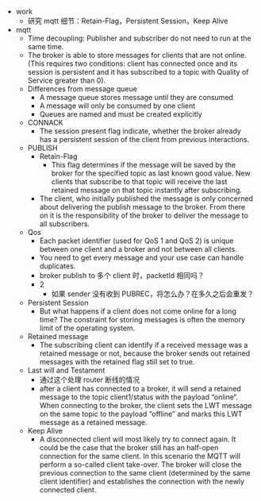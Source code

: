 - work
  - 研究 mqtt 细节：Retain-Flag，Persistent Session，Keep Alive
- mqtt
  - Time decoupling: Publisher and subscriber do not need to run at the same time.
  - The broker is able to store messages for clients that are not online. (This requires two conditions: client has connected once and its session is persistent and it has subscribed to a topic with Quality of Service greater than 0).
  - Differences from message queue 
    - A message queue stores message until they are consumed
    - A message will only be consumed by one client
    - Queues are named and must be created explicitly
  - CONNACK
    - The session present flag indicate, whether the broker already has a persistent session of the client from previous interactions.
  - PUBLISH
    - Retain-Flag
      - This flag determines if the message will be saved by the broker for the specified topic as last known good value. New clients that subscribe to that topic will receive the last retained message on that topic instantly after subscribing. 
    - The client, who initially published the message is only concerned about delivering the publish message to the broker. From there on it is the responsibility of the broker to deliver the message to all subscribers.
  - Qos
    - Each packet identifier (used for QoS 1 and QoS 2) is unique between one client and a broker and not between all clients. 
    - You need to get every message and your use case can handle duplicates.
    - broker publish to 多个 client 时，packetId 相同吗？
    - 2
      - 如果 sender 没有收到 PUBREC，将怎么办？在多久之后会重发？
  - Persistent Session
    - But what happens if a client does not come online for a long time? The constraint for storing messages is often the memory limit of the operating system. 
  - Retained message 
    - The subscribing client can identify if a received message was a retained message or not, because the broker sends out retained messages with the retained flag still set to true.
  - Last will and Testament
    - 通过这个处理 router 断线的情况
    - after a client has connected to a broker, it will send a retained message to the topic client1/status with the payload “online“. When connecting to the broker, the client sets the LWT message on the same topic to the payload “offline” and marks this LWT message as a retained message.
  - Keep Alive
    - A disconnected client will most likely try to connect again. It could be the case that the broker still has an half-open connection for the same client. In this scenario the MQTT will perform a so-called client take-over. The broker will close the previous connection to the same client (determined by the same client identifier) and establishes the connection with the newly connected client. 